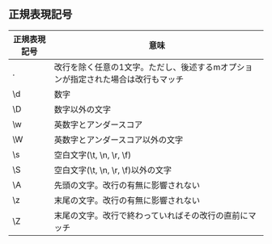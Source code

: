 ## 正規表現記号

| 正規表現記号 | 意味 |
| --- | --- |
| . | 改行を除く任意の1文字。ただし、後述するmオプションが指定された場合は改行もマッチ |
| \d | 数字 |
| \D | 数字以外の文字 |
| \w | 英数字とアンダースコア |
| \W | 英数字とアンダースコア以外の文字 |
| \s | 空白文字(\t, \n, \r, \f) |
| \S | 空白文字(\t, \n, \r, \f)以外の文字 |
| \A | 先頭の文字。改行の有無に影響されない |
| \z | 末尾の文字。改行の有無に影響されない |
| \Z | 末尾の文字。改行で終わっていればその改行の直前にマッチ |
